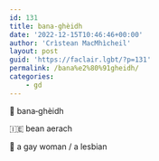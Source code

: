 ```yaml
---
id: 131
title: bana‑ghèidh
date: '2022-12-15T10:46:46+00:00'
author: 'Crìstean MacMhìcheil'
layout: post
guid: 'https://faclair.lgbt/?p=131'
permalink: /bana%e2%80%91gheidh/
categories:
    - gd
---
```


&#x1f3f4;&#xe0067;&#xe0062;&#xe0073;&#xe0063;&#xe0074;&#xe007f; bana‑ghèidh

&#x1f1ee;&#x1f1ea; bean aerach

&#x1f3f4;&#xe0067;&#xe0062;&#xe0065;&#xe006e;&#xe0067;&#xe007f; a gay woman / a lesbian
